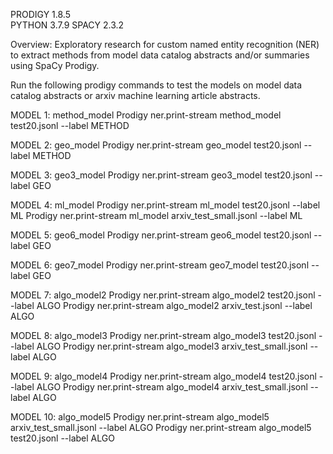 PRODIGY 1.8.5   
PYTHON 3.7.9
SPACY 2.3.2

Overview: 
Exploratory research for custom named entity recognition (NER) to extract methods from model data catalog abstracts and/or summaries using SpaCy Prodigy.

Run the following prodigy commands to test the models on model data catalog abstracts or arxiv machine learning article abstracts. 

MODEL 1: method_model
Prodigy ner.print-stream method_model test20.jsonl  --label METHOD

MODEL 2: geo_model
Prodigy ner.print-stream geo_model test20.jsonl  --label METHOD

MODEL 3: geo3_model
Prodigy ner.print-stream geo3_model test20.jsonl  --label GEO

MODEL 4: ml_model
Prodigy ner.print-stream ml_model test20.jsonl  --label ML
Prodigy ner.print-stream ml_model arxiv_test_small.jsonl  --label ML

MODEL 5: geo6_model
Prodigy ner.print-stream geo6_model test20.jsonl  --label GEO

MODEL 6: geo7_model
Prodigy ner.print-stream geo7_model test20.jsonl  --label GEO

MODEL 7: algo_model2
Prodigy ner.print-stream algo_model2 test20.jsonl  --label ALGO
Prodigy ner.print-stream algo_model2 arxiv_test.jsonl  --label ALGO

MODEL 8: algo_model3
Prodigy ner.print-stream algo_model3 test20.jsonl  --label ALGO
Prodigy ner.print-stream algo_model3 arxiv_test_small.jsonl  --label ALGO

MODEL 9: algo_model4
Prodigy ner.print-stream algo_model4 test20.jsonl  --label ALGO
Prodigy ner.print-stream algo_model4 arxiv_test_small.jsonl  --label ALGO
 
MODEL 10: algo_model5
Prodigy ner.print-stream algo_model5 arxiv_test_small.jsonl  --label ALGO
Prodigy ner.print-stream algo_model5 test20.jsonl  --label ALGO

